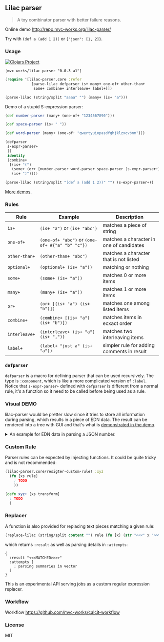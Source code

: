 ## Lilac parser

> A toy combinator parser with better failure reasons.

Online demo http://repo.mvc-works.org/lilac-parser/

Try with `(def a (add 1 2))` or `{"json": [1, 2]}`.

### Usage

[![Clojars Project](https://img.shields.io/clojars/v/mvc-works/lilac-parser.svg)](https://clojars.org/mvc-works/lilac-parser)

```edn
[mvc-works/lilac-parser "0.0.3-a1"]
```

```clojure
(require '[lilac-parser.core :refer
            [parse-lilac defparser is+ many+ one-of+ other-than+
             some+ combine+ interleave+ label+]])

(parse-lilac (string/split "aaaa" "") (many+ (is+ "a")))
```

Demo of a stupid S-expression parser:

```clojure
(def number-parser (many+ (one-of+ "1234567890")))

(def space-parser (is+ " "))

(def word-parser (many+ (one-of+ "qwertyuiopasdfghjklzxcvbnm")))

(defparser
 s-expr-parser+
 ()
 identity
 (combine+
  [(is+ "(")
   (some+ (or+ [number-parser word-parser space-parser (s-expr-parser+)]))
   (is+ ")")]))

(parse-lilac (string/split "(def a (add 1 2))" "") (s-expr-parser+))
```

[More demos](https://github.com/mvc-works/lilac-parser/tree/master/src/lilac_parser/demo).

### Rules

| Rule          | Example                                         | Description                                |
| ------------- | ----------------------------------------------- | ------------------------------------------ |
| `is+`         | `(is+ "a")` or `(is+ "abc")`                    | matches a piece of string                  |
| `one-of+`     | `(one-of+ "abc")` or `(one-of+ #{"a" "b" "c"})` | matches a character in one of candidates   |
| `other-than+` | `(other-than+ "abc")`                           | matches a character that is not listed     |
| `optional+`   | `(optional+ (is+ "a"))`                         | matching or nothing                        |
| `some+`       | `(some+ (is+ "a"))`                             | matches 0 or more items                    |
| `many+`       | `(many+ (is+ "a"))`                             | matches 1 or more items                    |
| `or+`         | `(or+ [(is+ "a") (is+ "b")])`                   | matches one among listed items             |
| `combine+`    | `(combine+ [(is+ "a") (is+ "b")])`              | matches items in ecxact order              |
| `interleave+` | `(interleave+ (is+ "a") (is+ ","))`             | matches two interleaving items             |
| `label+`      | `(label+ "just a" (is+ "a"))`                   | simpler rule for adding comments in result |

### `defparser`

`defparser` is a macro for defining parser that can be used recursively. The type is `:component`, which is like a more complicated version of `:label`. Notice that `s-expr-parser+` defined with `defparser` is different from a normal rule, it's a function so it need to be called before being used as a rule.

### Visual DEMO

lilac-parser would be pretter slow since it tries to store all information during parsing, which results in a piece of EDN data. The result can be rendered into a tree with GUI and that's what is [demonstrated in the demo](http://repo.mvc-works.org/lilac-parser/).

<details>
<summary>An example for EDN data in parsing a JSON number.</summary>
<pre><code>
{
  :ok? true, :value 112, :parser-node :component, :label :value-parser+
  :rest ("," "1")
  :result {
    :ok? true, :value 112, :parser-node :or
    :rest ("," "1")
    :result {
      :ok? true, :parser-node :label, :label "number", :value 112
      :rest ("," "1")
      :result {
        :ok? true, :value 112, :parser-node :combine
        :rest ("," "1")
        :results [
          {
            :ok? true, :value nil, :parser-node :optional
            :result {
              :ok? false, :message "expects \"-\" but got \"1\"", :parser-node :is
              :rest ["1" "1" "2" "," "1"]
            }
            :rest ["1" "1" "2" "," "1"]
          }
          {
            :ok? true, :parser-node :many
            :value ("1" "1" "2")
            :rest ("," "1")
            :results [
              {
                :ok? true, :value "1", :parser-node :one-of
                :rest ("1" "2" "," "1")
              }
              {
                :ok? true, :value "1", :parser-node :one-of
                :rest ("2" "," "1")
              }
              {
                :ok? true, :value "2", :parser-node :one-of
                :rest ("," "1")
              }
            ]
            :peek-result {
              :ok? false, :message "\",\" is not in \"1234567890\"", :parser-node :one-of
              :rest ("," "1")
            }
          }
          {
            :ok? true, :value nil, :parser-node :optional
            :result {
              :ok? false, :parser-node :combine, :message "failed to combine"
              :result {
                :ok? false, :message "expects \".\" but got \",\"", :parser-node :is
                :rest ("," "1")
              }
              :previous-results []
              :rest ("," "1")
            }
            :rest ("," "1")
          }
        ]
      }
    }
  }
}
</code></pre>
</details>

### Custom Rule

Parser rules can be expected by injecting functions. It could be quite tricky and is not recommended:

```clojure
(lilac-parser.core/resigter-custom-rule! :xyz
  (fn [xs rule]
    ; TODO
    ))

(defn xyz+ [xs transform]
  ; TODO
  )
```

### Replacer

A function is also provided for replacing text pieces matching a given rule:

```clojure
(replace-lilac (string/split content "") rule (fn [x] (str "<<<" x ">>>>")))
```

which returns `:result` as well as parsing details in `:attempts`:

```edn
{
  :result "<<<MATCHED>>>>"
  :attempts [
    ; parsing summaries in vector
  ]
}
```

This is an experimental API serving jobs as a custom regular expression replacer.

### Workflow

Workflow https://github.com/mvc-works/calcit-workflow

### License

MIT
